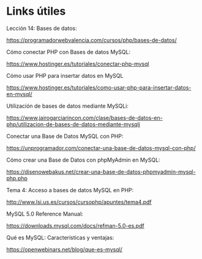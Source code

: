 # Links útiles

 Lección 14: Bases de datos:

https://programadorwebvalencia.com/cursos/php/bases-de-datos/

Cómo conectar PHP con Bases de datos MySQL:

https://www.hostinger.es/tutoriales/conectar-php-mysql

Cómo usar PHP para insertar datos en MySQL

https://www.hostinger.es/tutoriales/como-usar-php-para-insertar-datos-en-mysql/

Utilización de bases de datos mediante MySQLi:

https://www.jairogarciarincon.com/clase/bases-de-datos-en-php/utilizacion-de-bases-de-datos-mediante-mysqli

Conectar una Base de Datos MySQL con PHP:

https://unprogramador.com/conectar-una-base-de-datos-mysql-con-php/

Cómo crear una Base de Datos con phpMyAdmin en MySQL:

https://disenowebakus.net/crear-una-base-de-datos-phpmyadmin-mysql-php.php

Tema 4: Acceso a bases de datos MySQL en PHP:

http://www.lsi.us.es/cursos/cursophp/apuntes/tema4.pdf

MySQL 5.0 Reference Manual:

https://downloads.mysql.com/docs/refman-5.0-es.pdf

Qué es MySQL: Características y ventajas:

https://openwebinars.net/blog/que-es-mysql/